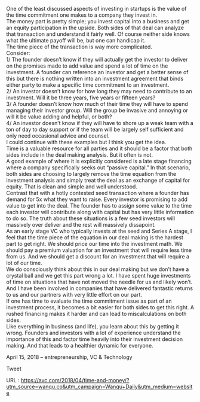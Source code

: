   One of the least discussed aspects of investing in startups is the value of the time commitment one makes to a company they invest in.  
    The money part is pretty simple; you invest capital into a business and get an equity participation in the upside. Both sides of that deal can analyze that transaction and understand it fairly well. Of course neither side knows what the ultimate payoff will be, but one can handicap it.  
    The time piece of the transaction is way more complicated.  
    Consider:  
    1/ The founder doesn’t know if they will actually get the investor to deliver on the promises made to add value and spend a lot of time on the investment. A founder can reference an investor and get a better sense of this but there is nothing written into an investment agreement that binds either party to make a specific time commitment to an investment.  
    2/ An investor doesn’t know for how long they may need to contribute to an investment. Will it be three years, five years or fifteen years?  
    3/ A founder doesn’t know how much of their time they will have to spend managing their investor group. Will the group be invasive and annoying or will it be value adding and helpful, or both?  
    4/ An investor doesn’t know if they will have to shore up a weak team with a ton of day to day support or if the team will be largely self sufficient and only need occasional advice and counsel.  
    I could continue with these examples but I think you get the idea.  
    Time is a valuable resource for all parties and it should be a factor that both sides include in the deal making analysis. But it often is not.  
    A good example of where it is explicitly considered is a late stage financing where a company specifically seeks out “passive capital.” In that scenario, both sides are choosing to largely remove the time equation from the investment analysis and simply treat the deal as an exchange of capital for equity. That is clean and simple and well understood.  
    Contrast that with a hotly contested seed transaction where a founder has demand for 5x what they want to raise. Every investor is promising to add value to get into the deal. The founder has to assign some value to the time each investor will contribute along with capital but has very little information to do so. The truth about these situations is a few seed investors will massively over deliver and the rest will massively dissapoint.  
    As an early stage VC who typically invests at the seed and Series A stage, I feel that the time piece of the equation in our deal making is the hardest part to get right. We should price our time into the investment math. We should pay a premium valuation for an investment that will require less time from us. And we should get a discount for an investment that will require a lot of our time.  
    We do consciously think about this in our deal making but we don’t have a crystal ball and we get this part wrong a lot. I have spent huge investments of time on situations that have not moved the needle for us and likely won’t. And I have been involved in companies that have delivered fantastic returns to us and our partners with very little effort on our part.  
    If one has time to evaluate the time commitment issue as part of an investment process, it becomes a bit easier for both sides to get this right. A rushed financing makes it harder and can lead to miscalculations on both sides.  
    Like everything in business (and life), you learn about this by getting it wrong. Founders and investors with a lot of experience understand the importance of this and factor time heavily into their investment decision making. And that leads to a healthier dynamic for everyone.  
      
    
April 15, 2018 – entrepreneurship, VC & Technology
  
    
Tweet
  
    
  URL : https://avc.com/2018/04/time-and-money/?utm_source=wanqu.co&utm_campaign=Wanqu+Daily&utm_medium=website